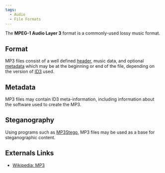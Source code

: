 ```yaml
---
tags:
  - Audio
  - File Formats
---
```

The **MPEG-1 Audio Layer 3** format is a commonly-used lossy music format.

## Format

MP3 files consist of a well defined [header](header.md), music
data, and optional [metadata](metadata.md) which may be at the
beginning or end of the file, depending on the version of
[ID3](id3.md) used.

## Metadata

MP3 files may contain ID3 meta-information, including information about
the software used to create the MP3.

## Steganography

Using programs such as [MP3Stego](mp3stego.md), MP3 files may be
used as a base for steganographic content.

## Externals Links

* [Wikipedia: MP3](http://en.wikipedia.org/wiki/Mp3)
